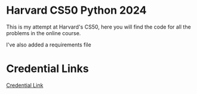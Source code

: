 # Harvard CS50 Python 2024

This is my attempt at Harvard's CS50, here you will find the code for all the problems in the online course.

I've also added a requirements file 

# Credential Links

[Credential Link](https://certificates.cs50.io/e0eed339-6c77-4802-9d23-9fd5e392e662.pdf)
